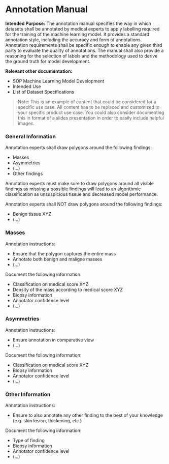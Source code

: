 # Annotation Manual

**Intended Purpose:**
The annotation manual specifies the way in which datasets shall be annotated by medical experts to apply labelling required for the training of the machine learning model. It provides a standard annotation style, including the accuracy and form of annotations. Annotation requirements shall be specific enough to enable any given third party to evaluate the quality of annotations. The manual shall also provide a reasoning for the selection of labels and the methodology used to derive the ground truth for model development.

**Relevant other documentation:**

* SOP Machine Learning Model Development
* Intended Use
* List of Dataset Specifications

> Note: This is an example of content that could be considered for a specific use case. All content has to be replaced and customized to your specific product use case. You could also consider documenting this in format of a slides presentation in order to easily include helpful images.

### General Information

Annotation experts shall draw polygons around the following findings:

* Masses
* Asymmetries
* (...)
* Other findings

Annotation experts must make sure to draw polygons around all visible findings as missing a possible findings will lead to an algorithmic classification as unsuspicious tissue and decreased model performance.

Annotation experts shall NOT draw polygons around the following findings:

* Benign tissue XYZ
* (...)

### Masses

Annotation instructions:

* Ensure that the polygon captures the entire mass
* Annotate both benign and maligne masses
* (...)

Document the following information:

* Classification on medical score XYZ
* Density of the mass according to medical score XYZ
* Biopsy information
* Annotator confidence level
* (...)

### Asymmetries

Annotation instructions:

* Ensure annotation in comparative view
* (...)

Document the following information:

* Classification on medical score XYZ
* Biopsy information
* Annotator confidence level
* (...)

### Other Information

Annotation instructions:

* Ensure to also annotate any other finding to the best of your knowledge (e.g. skin lesion, thickening, etc.)

Document the following information:

* Type of finding
* Biopsy information
* Annotator confidence level
* (...)
